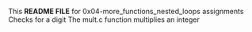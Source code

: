 This **README FILE** for 0x04-more_functions_nested_loops assignments
Checks for a digit
The mult.c function multiplies an integer
